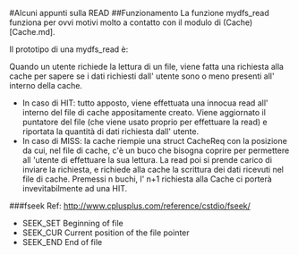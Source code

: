 #Alcuni appunti sulla READ
##Funzionamento
La funzione mydfs_read funziona per ovvi motivi molto a contatto con il modulo di (Cache)[Cache.md].

Il prototipo di una mydfs_read è:


Quando un utente richiede la lettura di un file, viene fatta una richiesta alla cache per sapere se i dati richiesti dall' utente sono o meno presenti all' interno della cache.
* In caso di HIT: tutto apposto, viene effettuata una innocua read all' interno del file di cache appositamente creato. Viene aggiornato il puntatore del file (che viene usato proprio per effettuare la read) e riportata la quantità di dati richiesta dall' utente.
* In caso di MISS: la cache riempie una struct CacheReq con la posizione da cui, nel file di cache, c'è un buco che bisogna coprire per permettere all 'utente di effettuare la sua lettura. La read poi si prende carico di inviare la richiesta, e richiede alla cache la scrittura dei dati ricevuti nel file di cache. Premessi n buchi, l' n+1 richiesta alla Cache ci porterà invevitabilmente ad una HIT.


###fseek
Ref: http://www.cplusplus.com/reference/cstdio/fseek/

 * SEEK_SET Beginning of file
 * SEEK_CUR Current position of the file pointer
 * SEEK_END End of file 

